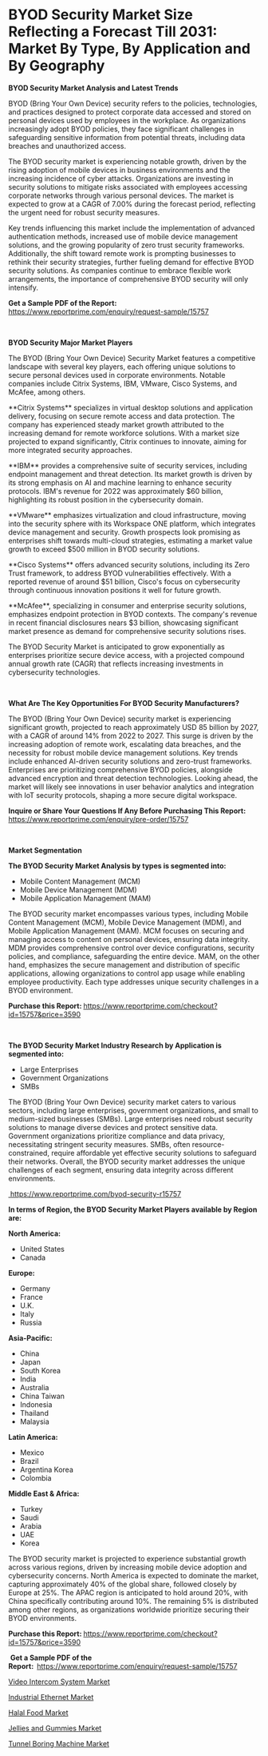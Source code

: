 <p><h1>BYOD Security Market Size Reflecting a Forecast Till 2031: Market By Type, By Application and By Geography</h1></p><p><strong>BYOD Security Market Analysis and Latest Trends</strong></p>
<p><p>BYOD (Bring Your Own Device) security refers to the policies, technologies, and practices designed to protect corporate data accessed and stored on personal devices used by employees in the workplace. As organizations increasingly adopt BYOD policies, they face significant challenges in safeguarding sensitive information from potential threats, including data breaches and unauthorized access. </p><p>The BYOD security market is experiencing notable growth, driven by the rising adoption of mobile devices in business environments and the increasing incidence of cyber attacks. Organizations are investing in security solutions to mitigate risks associated with employees accessing corporate networks through various personal devices. The market is expected to grow at a CAGR of 7.00% during the forecast period, reflecting the urgent need for robust security measures.</p><p>Key trends influencing this market include the implementation of advanced authentication methods, increased use of mobile device management solutions, and the growing popularity of zero trust security frameworks. Additionally, the shift toward remote work is prompting businesses to rethink their security strategies, further fueling demand for effective BYOD security solutions. As companies continue to embrace flexible work arrangements, the importance of comprehensive BYOD security will only intensify.</p></p>
<p><strong>Get a Sample PDF of the Report:&nbsp;</strong> <a href="https://www.reportprime.com/enquiry/request-sample/15757?utm_campaign=1737&utm_medium=2&utm_source=Github&utm_content=ia&utm_term=18102024&utm_id=byod-security">https://www.reportprime.com/enquiry/request-sample/15757</a></p>
<p>&nbsp;</p>
<p><strong>BYOD Security Major Market Players</strong></p>
<p><p>The BYOD (Bring Your Own Device) Security Market features a competitive landscape with several key players, each offering unique solutions to secure personal devices used in corporate environments. Notable companies include Citrix Systems, IBM, VMware, Cisco Systems, and McAfee, among others.</p><p>**Citrix Systems** specializes in virtual desktop solutions and application delivery, focusing on secure remote access and data protection. The company has experienced steady market growth attributed to the increasing demand for remote workforce solutions. With a market size projected to expand significantly, Citrix continues to innovate, aiming for more integrated security approaches.</p><p>**IBM** provides a comprehensive suite of security services, including endpoint management and threat detection. Its market growth is driven by its strong emphasis on AI and machine learning to enhance security protocols. IBM's revenue for 2022 was approximately $60 billion, highlighting its robust position in the cybersecurity domain.</p><p>**VMware** emphasizes virtualization and cloud infrastructure, moving into the security sphere with its Workspace ONE platform, which integrates device management and security. Growth prospects look promising as enterprises shift towards multi-cloud strategies, estimating a market value growth to exceed $500 million in BYOD security solutions.</p><p>**Cisco Systems** offers advanced security solutions, including its Zero Trust framework, to address BYOD vulnerabilities effectively. With a reported revenue of around $51 billion, Cisco's focus on cybersecurity through continuous innovation positions it well for future growth.</p><p>**McAfee**, specializing in consumer and enterprise security solutions, emphasizes endpoint protection in BYOD contexts. The company's revenue in recent financial disclosures nears $3 billion, showcasing significant market presence as demand for comprehensive security solutions rises.</p><p>The BYOD Security Market is anticipated to grow exponentially as enterprises prioritize secure device access, with a projected compound annual growth rate (CAGR) that reflects increasing investments in cybersecurity technologies.</p></p>
<p>&nbsp;</p>
<p><strong>What Are The Key Opportunities For BYOD Security Manufacturers?</strong></p>
<p><p>The BYOD (Bring Your Own Device) security market is experiencing significant growth, projected to reach approximately USD 85 billion by 2027, with a CAGR of around 14% from 2022 to 2027. This surge is driven by the increasing adoption of remote work, escalating data breaches, and the necessity for robust mobile device management solutions. Key trends include enhanced AI-driven security solutions and zero-trust frameworks. Enterprises are prioritizing comprehensive BYOD policies, alongside advanced encryption and threat detection technologies. Looking ahead, the market will likely see innovations in user behavior analytics and integration with IoT security protocols, shaping a more secure digital workspace.</p></p>
<p><strong>Inquire or Share Your Questions If Any Before Purchasing This Report:</strong> <a href="https://www.reportprime.com/enquiry/pre-order/15757?utm_campaign=1737&utm_medium=2&utm_source=Github&utm_content=ia&utm_term=18102024&utm_id=byod-security">https://www.reportprime.com/enquiry/pre-order/15757</a></p>
<p>&nbsp;</p>
<p><strong>Market Segmentation</strong></p>
<p><strong>The BYOD Security Market Analysis by types is segmented into:</strong></p>
<p><ul><li>Mobile Content Management (MCM)</li><li>Mobile Device Management (MDM)</li><li>Mobile Application Management (MAM)</li></ul></p>
<p><p>The BYOD security market encompasses various types, including Mobile Content Management (MCM), Mobile Device Management (MDM), and Mobile Application Management (MAM). MCM focuses on securing and managing access to content on personal devices, ensuring data integrity. MDM provides comprehensive control over device configurations, security policies, and compliance, safeguarding the entire device. MAM, on the other hand, emphasizes the secure management and distribution of specific applications, allowing organizations to control app usage while enabling employee productivity. Each type addresses unique security challenges in a BYOD environment.</p></p>
<p><strong>Purchase this Report:&nbsp;</strong><a href="https://www.reportprime.com/checkout?id=15757&price=3590&utm_campaign=1737&utm_medium=2&utm_source=Github&utm_content=ia&utm_term=18102024&utm_id=byod-security">https://www.reportprime.com/checkout?id=15757&price=3590</a></p>
<p>&nbsp;</p>
<p><strong>The BYOD Security Market Industry Research by Application is segmented into:</strong></p>
<p><ul><li>Large Enterprises</li><li>Government Organizations</li><li>SMBs</li></ul></p>
<p><p>The BYOD (Bring Your Own Device) security market caters to various sectors, including large enterprises, government organizations, and small to medium-sized businesses (SMBs). Large enterprises need robust security solutions to manage diverse devices and protect sensitive data. Government organizations prioritize compliance and data privacy, necessitating stringent security measures. SMBs, often resource-constrained, require affordable yet effective security solutions to safeguard their networks. Overall, the BYOD security market addresses the unique challenges of each segment, ensuring data integrity across different environments.</p></p>
<p><a href="https://www.reportprime.com/byod-security-r15757?utm_campaign=1737&utm_medium=2&utm_source=Github&utm_content=ia&utm_term=18102024&utm_id=byod-security">&nbsp;https://www.reportprime.com/byod-security-r15757</a></p>
<p><strong>In terms of Region, the BYOD Security Market Players available by Region are:</strong></p>
<p>
    <p> <strong> North America: </strong>
        <ul>
            <li>United States</li>
            <li>Canada</li>
        </ul>
        </p> 
    <p> <strong> Europe: </strong>
        <ul>
            <li>Germany</li>
            <li>France</li>
            <li>U.K.</li>
            <li>Italy</li>
            <li>Russia</li>
        </ul>
        </p> 
    <p> <strong> Asia-Pacific: </strong>
        <ul>
            <li>China</li>
            <li>Japan</li>
            <li>South Korea</li>
            <li>India</li>
            <li>Australia</li>
            <li>China Taiwan</li>
            <li>Indonesia</li>
            <li>Thailand</li>
            <li>Malaysia</li>
        </ul>
        </p> 
    <p> <strong> Latin America: </strong>
        <ul>
            <li>Mexico</li>
            <li>Brazil</li>
            <li>Argentina Korea</li>
            <li>Colombia</li>
        </ul>
        </p> 
    <p> <strong> Middle East & Africa: </strong>
        <ul>
            <li>Turkey</li>
            <li>Saudi</li>
            <li>Arabia</li>
            <li>UAE</li>
            <li>Korea</li>
        </ul>
    </p>
    </p>
<p><p>The BYOD security market is projected to experience substantial growth across various regions, driven by increasing mobile device adoption and cybersecurity concerns. North America is expected to dominate the market, capturing approximately 40% of the global share, followed closely by Europe at 25%. The APAC region is anticipated to hold around 20%, with China specifically contributing around 10%. The remaining 5% is distributed among other regions, as organizations worldwide prioritize securing their BYOD environments.</p></p>
<p><strong>Purchase this Report: </strong><a href="https://www.reportprime.com/checkout?id=15757&price=3590&utm_campaign=1737&utm_medium=2&utm_source=Github&utm_content=ia&utm_term=18102024&utm_id=byod-security">https://www.reportprime.com/checkout?id=15757&price=3590</a></p>
<p>&nbsp;<strong>Get a Sample PDF of the Report:&nbsp;&nbsp;</strong><a href="https://www.reportprime.com/enquiry/request-sample/15757?utm_campaign=1737&utm_medium=2&utm_source=Github&utm_content=ia&utm_term=18102024&utm_id=byod-security">https://www.reportprime.com/enquiry/request-sample/15757</a></p>
<p><strong></strong></p>
<p><p><a href="https://www.linkedin.com/pulse/video-intercom-system-market-revolution-size-share-emerging-x3jnf?utm_campaign=1737&utm_medium=2&utm_source=Github&utm_content=ia&utm_term=18102024&utm_id=byod-security">Video Intercom System Market</a></p><p><a href="https://www.linkedin.com/pulse/industrial-ethernet-market-forecasts-trends-impact-analysis-tajef?utm_campaign=1737&utm_medium=2&utm_source=Github&utm_content=ia&utm_term=18102024&utm_id=byod-security">Industrial Ethernet Market</a></p><p><a href="https://www.linkedin.com/pulse/key-drivers-halal-food-market-trends-future-outlook-2024-2031-j8h0e?utm_campaign=1737&utm_medium=2&utm_source=Github&utm_content=ia&utm_term=18102024&utm_id=byod-security">Halal Food Market</a></p><p><a href="https://www.linkedin.com/pulse/global-jellies-gummies-market-trends-innovations-forward-looking-pkqse?utm_campaign=1737&utm_medium=2&utm_source=Github&utm_content=ia&utm_term=18102024&utm_id=byod-security">Jellies and Gummies Market</a></p><p><a href="https://www.linkedin.com/pulse/tunnel-boring-machine-market-trends-insights-type-application-analysis-qnnff?utm_campaign=1737&utm_medium=2&utm_source=Github&utm_content=ia&utm_term=18102024&utm_id=byod-security">Tunnel Boring Machine Market</a></p></p>